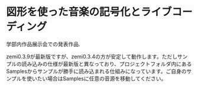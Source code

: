# 図形を使った音楽の記号化とライブコーディング
学部内作品展示会での発表作品.

zemi0.3.9が最新版ですが、zemi0.3.4の方が安定して動作します。ただしサンプルの読み込みの仕様が最新版と異なっており、プロジェクトフォルダ内にあるSamplesからサンプルが勝手に読み込まれる仕組みになっています。ご自身のサンプルを使いたい場合はSamplesに任意の音源を移動してください。

